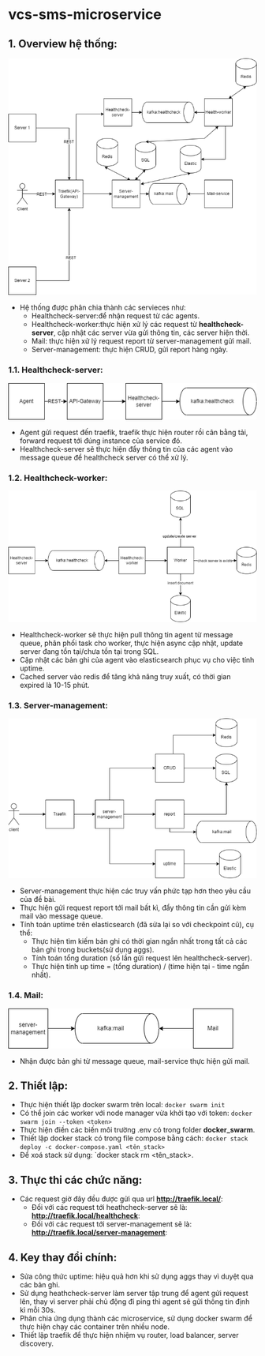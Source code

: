 # vcs-sms-microservice

## 1. Overview hệ thống:
![overview](pic/overview_2.png)
- Hệ thống được phân chia thành các servieces như:
  * Healthcheck-server:để nhận request từ các agents.
  * Healthcheck-worker:thực hiện xử lý các request từ **healthcheck-server**, cập nhật các server vừa gửi thông tin, các server hiện thời.
  * Mail: thực hiện xử lý request report từ server-management gửi mail.
  * Server-management: thực hiện CRUD, gửi report hàng ngày.
### 1.1. Healthcheck-server:
![healthcheck_server](pic/healthcheck_server.png)
- Agent gửi request đến traefik, traefik thực hiện router rồi cân bằng tải, forward request tới đúng instance của service đó.
- Healthcheck-server sẽ thực hiện đẩy thông tin của các agent vào message queue để healthcheck server có thể xử lý.
### 1.2. Healthcheck-worker:
![healthcheck_worker](pic/healthcheck_worker.png)
- Healthcheck-worker sẽ thực hiện pull thông tin agent từ message queue, phân phối task cho worker, thực hiện async cập nhật, update server đang tồn tại/chưa tồn tại trong SQL.
- Cập nhật các bản ghi của agent vào elasticsearch phục vụ cho việc tính uptime.
- Cached server vào redis để tăng khả năng truy xuất, có thời gian expired là 10-15 phút.
### 1.3. Server-management:
![Server-management](pic/service_management.png)
- Server-management thực hiện các truy vấn phức tạp hơn theo yêu cầu của đề bài.
- Thực hiện gửi request report tới mail bất kì, đẩy thông tin cần gửi kèm mail vào message queue.
- Tính toán uptime trên elasticsearch (đã sửa lại so với checkpoint cũ), cụ thể:
  * Thực hiện tìm kiếm bản ghi có thời gian ngắn nhất trong tất cả các bản ghi trong buckets(sử dụng aggs).
  * Tính toán tổng duration (số lần gửi request lên healthcheck-server).
  * Thực hiện tính up time = (tổng duration) / (time hiện tại - time ngắn nhất).
### 1.4. Mail:
![mail](pic/mail.png)
- Nhận được bản ghi từ message queue, mail-service thực hiện gửi mail.

## 2. Thiết lập:
- Thực hiện thiết lập docker swarm trên local: `docker swarm init`
- Có thể join các worker với node manager vừa khởi tạo với token: `docker swarm join --token <token>`
- Thực hiện điền các biến môi trường .env có trong folder **docker_swarm**.
- Thiết lập docker stack có trong file compose bằng cách: `docker stack deploy -c docker-compose.yaml <tên_stack>`
- Để xoá stack sử dụng: `docker stack rm <tên_stack>.
  
## 3. Thực thi các chức năng:
- Các request giờ đây đều được gửi qua url **http://traefik.local/**:
  * Đối với các request tới heathcheck-server sẽ là: **http://traefik.local/healthcheck**:
  * Đối với các request tới server-management sẽ là: **http://traefik.local/server-management**:

## 4. Key thay đổi chính:
- Sửa công thức uptime: hiệu quả hơn khi sử dụng aggs thay vì duyệt qua các bản ghi.
- Sử dụng heathcheck-server làm server tập trung để agent gửi request lên, thay vì server phải chủ động đi ping thì agent sẽ gửi thông tin định kì mỗi 30s.
- Phân chia ứng dụng thành các microservice, sử dụng docker swarm để thực hiện chạy các container trên nhiều node.
- Thiết lập traefik để thực hiện nhiệm vụ router, load balancer, server discovery.
